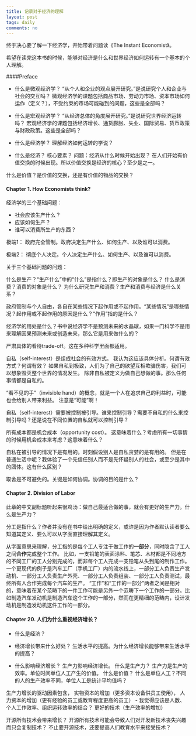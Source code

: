 ```yaml
---
title: 记录对于经济的理解
layout: post
tags: daily
comments: no
---
```


终于决心要了解一下经济学，开始带着问题读《The Instant Economist》。

希望在读完这本书的时候，能够对经济是什么和世界经济如何运转有一个基本的个人理解。

####Preface
 * 什么是微观经济学？
“从个人和企业的观点展开研究。”是说研究个人和企业与社会的交互吗？
微观经济学的课题包括商品市场、劳动力市场、资本市场如何运作（定义？），不受约束的市场可能碰到的问题，这些是全部吗？

 * 什么是宏观经济学？
“从经济总体的角度展开研究。”是说研究世界经济运转吗？
宏观经济学的课题包括经济增长、通货膨胀、失业、国际贸易、货币政策与财政政策。这些是全部吗？

 * 什么是经济学？
理解经济如何运转的学说？

 * 什么是经济？
核心要素？
问题：经济从什么时候开始出现？
在人们开始有价值交换的时候出现。所以价值交换是经济的核心？至少是之一。

什么是价值？是价值的交换，还是有价值的物品的交换？

#### Chapter 1. How Economists think?

经济学的三个基础问题：

 * 社会应该生产什么？
 * 应该如何生产？
 * 谁可以消费所生产的东西？

极端1： 政府完全管制。政府决定生产什么、如何生产、以及谁可以消费。

极端2： 彻底个人决定。个人决定生产什么、如何生产、以及谁可以消费。

关于三个基础问题的问题：

什么是生产？“生产什么”中的“什么”是指什么？即生产的对象是什么？
什么是消费？消费的对象是什么？
为什么研究生产和消费？生产和消费与经济是什么关系？

政府管制与个人自由，各自在某些情况下起作用或不起作用。“某些情况”是哪些情况？起作用或不起作用的原因是什么？“作用”指的是什么？

经济学的用处是什么？书中说经济学不是预测未来的水晶球，如果一门科学不是用来理解因果预测未来或创造未来，那么它是用来做什么的？

严肃具体的看待trade-off。这在多种科学里面都适用。

自私（self-interest）是组成社会的有效方式。
我认为这应该具体分析。何谓有效方式？何谓有效？
如果自私到极致，人们为了自己的欲望互相欺骗伤害，我们可以想象毁灭整个世界的情况发生。
除非自私被定义为做自己想做的事。那么任何事情都是自私的。

“看不见的手”（invisible hand）的概念，就是一个人在追求自己的利益时，可能也会给别人带来利益。
注意是“可能”啊！

自私（self-interest）需要被控制被引导。谁来控制引导？需要不自私的什么来控制引导吗？还是说在不同位置的自私就可以控制引导？

所有成本都是机会成本（opportunity cost）。
这意味着什么？考虑所有一切事情的时候用机会成本来考虑？这意味着什么？

自私在被引导的情况下是有用的。时刻假设别人是自私贪婪的是有用的。
但是在普通生活中呢？我体验了一个先信任别人而不是先怀疑别人的社会，或至少是其中的团体。这有什么区别？

取舍是不可避免的。关键是如何协调。协调的目的是什么？

#### Chapter 2. Division of Labor

此章的中文副标题听起来很鸡汤：做自己最适合做的事，就会有更好的生产力。什么是生产力？

分工是指什么？作者并没有在书中给出明确的定义，或许是因为作者默认读者要么知道其定义、要么可以从字面直接理解其定义。

从字面意思来理解，分工指的是每个工人专注于做工作的**一部分**，同时隐含了工人之间**合作**完成整个工作。
比如，一支铅笔的表面涂料、笔芯、木材都是不同地方的不同工厂的工人分别完成的，而非每个工人完成一支铅笔从头到尾的制作工作。
一个更现代的例子是汽车工厂（手机工厂）内的流水线上，一部分工人负责生产发动机、一部分工人负责生产外壳、一部分工人负责组装、一部分工人负责测试，最终所有人合作完成每个汽车的生产。
“工作”和“工作的一部分”两者之间是相对的，意味着在某个范畴下的一件工作可能是另外一个范畴下一个工作的一部分。比如制造汽车发动机是制造汽车这个工作的一部分，然而在更精细的范畴内，设计发动机是制造发动机这件工作的一部分。


#### Chapter 20. 人们为什么重视经济增长？
 * 什么是经济？

 * 经济增长带来什么好处？
生活水平的提高。为什么经济增长能够带来生活水平的提高？

 * 什么影响经济增长？
生产力影响经济增长。
什么是生产力？
生产力是生产的效率。单位时间单位人工产生的价值。
什么是价值？
什么是单位人工？不同的人的生产效率不同，单位人工是统计平均值吗？

生产力增长的驱动因素包含，
实物资本的增加（更多资本设备供员工使用），
人力资本的增加（更有经验的员工或教育程度更高的员工） - 我觉得应该是人数、个人工作效率、组织运转效率的结合？
更好的技术（生产效率的增加）

开源所有技术会带来增长？
开源所有技术可能会导致人们对开发新技术丧失兴趣而只会复制技术？
不止要开源技术，还要提高人们教育水平来接受技术？



